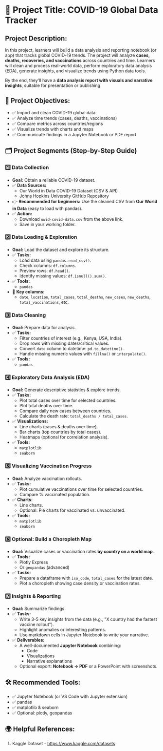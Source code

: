 # 📝 **Project Title: COVID-19 Global Data Tracker**

## **Project Description:**
In this project, learners will build a data analysis and reporting notebook (or app) that tracks global COVID-19 trends. The project will analyze **cases, deaths, recoveries, and vaccinations** across countries and time. Learners will clean and process real-world data, perform exploratory data analysis (EDA), generate insights, and visualize trends using Python data tools.

By the end, they'll have a **data analysis report with visuals and narrative insights**, suitable for presentation or publishing.

## 🚩 **Project Objectives:**
- ✅ Import and clean COVID-19 global data 
- ✅ Analyze time trends (cases, deaths, vaccinations) 
- ✅ Compare metrics across countries/regions 
- ✅ Visualize trends with charts and maps 
- ✅ Communicate findings in a Jupyter Notebook or PDF report

## 🗂️ **Project Segments (Step-by-Step Guide)**

### **1️⃣ Data Collection**
* **Goal:** Obtain a reliable COVID-19 dataset.
* ✅ **Data Sources:**
  * Our World in Data COVID-19 Dataset (CSV & API)
  * Johns Hopkins University GitHub Repository
* 👉 **Recommended for beginners:** Use the cleaned CSV from **Our World in Data** (easy to load with pandas).
* ✅ **Action:**
  * Download `owid-covid-data.csv` from the above link.
  * Save in your working folder.
 
### **2️⃣ Data Loading & Exploration**
* **Goal:** Load the dataset and explore its structure.
* ✅ **Tasks:**
  * Load data using `pandas.read_csv()`.
  * Check columns: `df.columns`.
  * Preview rows: `df.head()`.
  * Identify missing values: `df.isnull().sum()`.
* ✅ **Tools:**
  * `pandas`
* 📌 **Key columns:**
  * `date`, `location`, `total_cases`, `total_deaths`, `new_cases`, `new_deaths`, `total_vaccinations`, etc.
 
### **3️⃣ Data Cleaning**
* **Goal:** Prepare data for analysis.
* ✅ **Tasks:**
  * Filter countries of interest (e.g., Kenya, USA, India).
  * Drop rows with missing dates/critical values.
  * Convert `date` column to datetime: `pd.to_datetime()`.
  * Handle missing numeric values with `fillna()` or `interpolate()`.
* ✅ **Tools:**
  * `pandas`

### **4️⃣ Exploratory Data Analysis (EDA)**
* **Goal:** Generate descriptive statistics & explore trends.
* ✅ **Tasks:**
  * Plot total cases over time for selected countries.
  * Plot total deaths over time.
  * Compare daily new cases between countries.
  * Calculate the death rate: `total_deaths / total_cases`.
* ✅ **Visualizations:**
  * Line charts (cases & deaths over time).
  * Bar charts (top countries by total cases).
  * Heatmaps (optional for correlation analysis).
* ✅ **Tools:**
  * `matplotlib`
  * `seaborn`

### **5️⃣ Visualizing Vaccination Progress**
* **Goal:** Analyze vaccination rollouts.
* ✅ **Tasks:**
  * Plot cumulative vaccinations over time for selected countries.
  * Compare % vaccinated population.
* ✅ **Charts:**
  * Line charts.
  * Optional: Pie charts for vaccinated vs. unvaccinated.
* ✅ **Tools:**
  * `matplotlib`
  * `seaborn`

### **6️⃣ Optional: Build a Choropleth Map**
* **Goal:** Visualize cases or vaccination rates **by country on a world map**.
* ✅ **Tools:**
  * Plotly Express
  * Or `geopandas` (advanced)
* ✅ **Tasks:**
  * Prepare a dataframe with `iso_code`, `total_cases` for the latest date.
  * Plot a choropleth showing case density or vaccination rates.

### **7️⃣ Insights & Reporting**
* **Goal:** Summarize findings.
* ✅ **Tasks:**
  * Write 3-5 key insights from the data (e.g., "X country had the fastest vaccine rollout").
  * Highlight anomalies or interesting patterns.
  * Use markdown cells in Jupyter Notebook to write your narrative.
* ✅ **Deliverables:**
  * A well-documented **Jupyter Notebook** combining:
    * Code
    * Visualizations
    * Narrative explanations
  * Optional export: **Notebook → PDF** or a PowerPoint with screenshots.

## 🛠️ **Recommended Tools:**
- ✅ Jupyter Notebook (or VS Code with Jupyter extension) 
- ✅ pandas 
- ✅ matplotlib & seaborn 
- ✅ Optional: plotly, geopandas

## 🌍 **Helpful References:**
1. Kaggle Dataset - https://www.kaggle.com/datasets